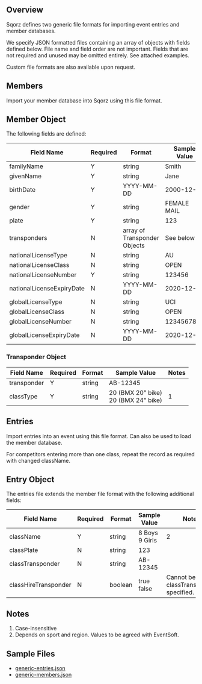 ## Overview

Sqorz defines two generic file formats for importing event entries and member databases.

We specify JSON formatted files containing an array of objects with fields defined below. 
File name and field order are not important. Fields that are not required and unused 
may be omitted entirely. See attached examples.

Custom file formats are also available upon request.

## Members
Import your member database into Sqorz using this file format. 

## Member Object
The following fields are defined:

| Field Name | Required | Format | Sample Value   | Notes |
| --- | --- | --- |----------------|-------|
|familyName	|Y	|string	| Smith          |       |	
|givenName	|Y	|string	| Jane           |       |	
|birthDate	|Y	|YYYY-MM-DD	| 2000-12-31     |       |	
|gender	|Y	|string| FEMALE<br>MAIL | 1     |
|plate	|Y	|string	| 123            |	
|transponders	|N	|array of Transponder Objects| See below      |
|nationalLicenseType	|N	|string | AU             |2|
|nationalLicenseClass	|N	|string| OPEN           |2|
|nationalLicenseNumber	|Y	|string	| 123456         |	
|nationalLicenseExpiryDate	|N	|YYYY-MM-DD	| 2020-12-31     |	
|globalLicenseType	|N	|string	| UCI	           |2|
|globalLicenseClass	|N	|string	| OPEN	          |2|
|globalLicenseNumber	|N	|string	| 1234567890	    |2|
|globalLicenseExpiryDate	|N	|YYYY-MM-DD	| 2020-12-31     ||	

### Transponder Object


| Field Name | Required | Format | Sample Value                           | Notes |
| --- | --- | --- |----------------------------------------|-------|
|transponder	|Y	|string	| AB-12345                               ||	
|classType	|Y	|string| 20 (BMX 20" bike)<br>20 (BMX 24" bike) |1|

## Entries
Import entries into an event using this file format. Can also be used to load the member database.

For competitors entering more than one class, repeat the record as required with changed className.

## Entry Object
The entries file extends the member file format with the following additional fields:

| Field Name | Required | Format | Sample Value                           | Notes |
| --- | --- | --- |----------------------------------------|-------|
|className	|Y	|string|8 Boys<br>9 Girls|2|
|classPlate	|N	|string	|123||	
|classTransponder	|N	|string	|AB-12345||	
|classHireTransponder	|N	|boolean|true<br>false|Cannot be true if classTransponder specified.|

## Notes

1. Case-insensitive
2. Depends on sport and region. Values to be agreed with EventSoft.

## Sample Files

- [generic-entries.json](Generic-Import-File-Formats-in-json-assets/generic-entries.json)
- [generic-members.json](Generic-Import-File-Formats-in-json-assets/generic-members.json)
    